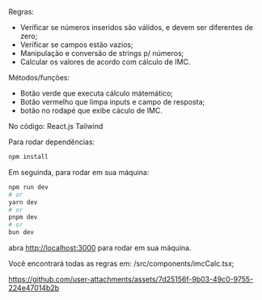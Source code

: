 Regras:
* Verificar se números inseridos são válidos, e devem ser diferentes de zero;
* Verificar se campos estão vazios;
* Manipulação e conversão de strings p/ números;
* Calcular os valores de acordo com cálculo de IMC.

Métodos/funções:
* Botão verde que executa cálculo mátemático;
* Botão vermelho que limpa inputs e campo de resposta;
* botão no rodapé que exibe cáculo de IMC.

No código:
React.js
Tailwind

Para rodar dependências:

```bash
npm install
```

Em seguinda, para rodar em sua máquina:
```bash
npm run dev
# or
yarn dev
# or
pnpm dev
# or
bun dev
```

abra [http://localhost:3000](http://localhost:3000) para rodar em sua máquina.

Você encontrará todas as regras em: /src/components/imcCalc.tsx;


https://github.com/user-attachments/assets/7d25156f-9b03-49c0-9755-224e47014b2b




